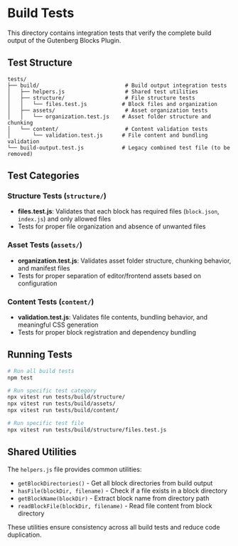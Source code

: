 # Build Tests

This directory contains integration tests that verify the complete build output of the Gutenberg Blocks Plugin.

## Test Structure

```
tests/
├── build/                           # Build output integration tests
│   ├── helpers.js                   # Shared test utilities
│   ├── structure/                   # File structure tests
│   │   └── files.test.js           # Block files and organization
│   ├── assets/                      # Asset organization tests
│   │   └── organization.test.js    # Asset folder structure and chunking
│   └── content/                     # Content validation tests
│       └── validation.test.js      # File content and bundling validation
└── build-output.test.js            # Legacy combined test file (to be removed)
```

## Test Categories

### Structure Tests (`structure/`)
- **files.test.js**: Validates that each block has required files (`block.json`, `index.js`) and only allowed files
- Tests for proper file organization and absence of unwanted files

### Asset Tests (`assets/`)
- **organization.test.js**: Validates asset folder structure, chunking behavior, and manifest files
- Tests for proper separation of editor/frontend assets based on configuration

### Content Tests (`content/`)
- **validation.test.js**: Validates file contents, bundling behavior, and meaningful CSS generation
- Tests for proper block registration and dependency bundling

## Running Tests

```bash
# Run all build tests
npm test

# Run specific test category
npx vitest run tests/build/structure/
npx vitest run tests/build/assets/
npx vitest run tests/build/content/

# Run specific test file
npx vitest run tests/build/structure/files.test.js
```

## Shared Utilities

The `helpers.js` file provides common utilities:
- `getBlockDirectories()` - Get all block directories from build output
- `hasFile(blockDir, filename)` - Check if a file exists in a block directory
- `getBlockName(blockDir)` - Extract block name from directory path
- `readBlockFile(blockDir, filename)` - Read file content from block directory

These utilities ensure consistency across all build tests and reduce code duplication.
